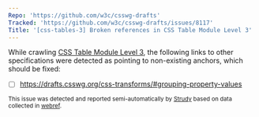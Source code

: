 ```yaml
---
Repo: 'https://github.com/w3c/csswg-drafts'
Tracked: 'https://github.com/w3c/csswg-drafts/issues/8117'
Title: '[css-tables-3] Broken references in CSS Table Module Level 3'
---
```


While crawling [CSS Table Module Level 3](https://drafts.csswg.org/css-tables-3/), the following links to other specifications were detected as pointing to non-existing anchors, which should be fixed:
* [ ] https://drafts.csswg.org/css-transforms/#grouping-property-values

<sub>This issue was detected and reported semi-automatically by [Strudy](https://github.com/w3c/strudy/) based on data collected in [webref](https://github.com/w3c/webref/).</sub>
